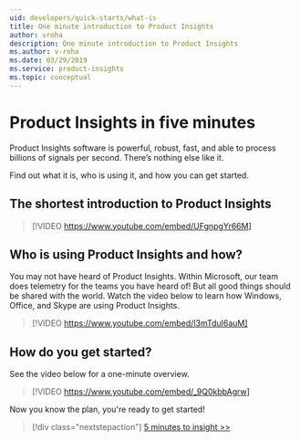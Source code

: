 ```yaml
---
uid: developers/quick-starts/what-is
title: One minute introduction to Product Insights
author: vroha
description: One minute introduction to Product Insights
ms.author: v-roha
ms.date: 03/29/2019
ms.service: product-insights
ms.topic: conceptual
---
```


# <a id="what_is"></a>Product Insights in five minutes 

Product Insights software is powerful, robust, fast, and able to process billions of signals per second. There’s nothing else like it.

Find out what it is, who is using it, and how you can get started.

## The shortest introduction to Product Insights 

> [!VIDEO https://www.youtube.com/embed/UFgnpgYr66M]

## <a id="who_uses"></a>Who is using Product Insights and how?

You may not have heard of Product Insights. Within Microsoft, our team does telemetry for the teams you have heard of! But all good things should be shared with the world. Watch the video below to learn how Windows, Office, and Skype are using Product Insights.

> [!VIDEO https://www.youtube.com/embed/I3mTduI6auM]

## <a id="how_start"></a>How do you get started? 

See the video below for a one-minute overview.

> [!VIDEO https://www.youtube.com/embed/_9Q0kbbAgrw]

Now you know the plan, you're ready to get started!

> [!div class="nextstepaction"]
> [5 minutes to insight >>](1_explore-signals.md)
